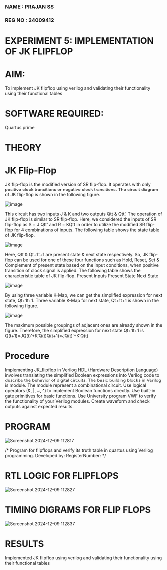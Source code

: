 ### NAME : PRAJAN SS
### REG NO : 24009412
# EXPERIMENT 5:  IMPLEMENTATION OF JK FLIPFLOP 

# AIM: 

To implement  JK flipflop using verilog and validating their functionality using their functional tables

# SOFTWARE REQUIRED:

Quartus prime

# THEORY

# JK Flip-Flop

JK flip-flop is the modified version of SR flip-flop. It operates with only positive clock transitions or negative clock transitions. The circuit diagram of JK flip-flop is shown in the following figure.

![image](https://github.com/naavaneetha/JKFLIPFLOP-USING-IF-ELSE/assets/154305477/a649c30b-232b-4558-b188-fd6c09845180)


This circuit has two inputs J & K and two outputs Qtt & Qtt’. The operation of JK flip-flop is similar to SR flip-flop. Here, we considered the inputs of SR flip-flop as S = J Qtt’ and R = KQtt in order to utilize the modified SR flip-flop for 4 combinations of inputs. The following table shows the state table of JK flip-flop.

![image](https://github.com/naavaneetha/JKFLIPFLOP-USING-IF-ELSE/assets/154305477/c4360742-e8a8-4937-b089-c46c0433f9a3)

 
Here, Qtt & Qt+1t+1 are present state & next state respectively. So, JK flip-flop can be used for one of these four functions such as Hold, Reset, Set & Complement of present state based on the input conditions, when positive transition of clock signal is applied. The following table shows the characteristic table of JK flip-flop. Present Inputs Present State Next State
 
![image](https://github.com/naavaneetha/JKFLIPFLOP-USING-IF-ELSE/assets/154305477/6c275261-a6d5-4c37-a3a7-1e88ca11c4cd)

By using three variable K-Map, we can get the simplified expression for next state, Qt+1t+1. Three variable K-Map for next state, Qt+1t+1 is shown in the following figure.
 
![image](https://github.com/naavaneetha/JKFLIPFLOP-USING-IF-ELSE/assets/154305477/5174f41b-0ce0-4329-a372-6d1943ea6673)

The maximum possible groupings of adjacent ones are already shown in the figure. Therefore, the simplified expression for next state Qt+1t+1 is Q(t+1)=JQ(t)′+K′Q(t)Q(t+1)=JQ(t)′+K′Q(t)

# Procedure

Implementing JK_flipflop in Verilog HDL (Hardware Description Language) involves translating the
simplified Boolean expressions into Verilog code to describe the behavior of digital circuits. The
basic building blocks in Verilog is module. The module represent a combinational circuit. Use
logical operators (&, |, ~, ^) to implement Boolean functions directly. Use built-in gate primitives
for basic functions. Use University program VWF to verify the functionality of your Verilog modules.
Create waveform and check outputs against expected results.

# PROGRAM

![Screenshot 2024-12-09 112817](https://github.com/user-attachments/assets/9ed1147b-a9c2-4ff0-8052-ec5bab557f31)


/* Program for flipflops and verify its truth table in quartus using Verilog programming. Developed by: RegisterNumber:
*/

# RTL LOGIC FOR FLIPFLOPS

![Screenshot 2024-12-09 112827](https://github.com/user-attachments/assets/54e3cf5b-3904-4f20-b206-080266de536b)


# TIMING DIGRAMS FOR FLIP FLOPS

![Screenshot 2024-12-09 112837](https://github.com/user-attachments/assets/b7a26780-66d7-4248-96e9-08f3c5c73544)


# RESULTS

Implemented JK flipflop using verilog and validating their functionality using their functional tables
